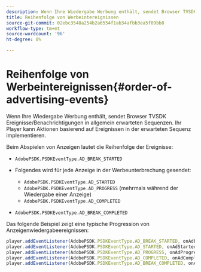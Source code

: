 ```yaml
---
description: Wenn Ihre Wiedergabe Werbung enthält, sendet Browser TVSDK Ereignisse/Benachrichtigungen in allgemein erwarteten Sequenzen. Ihr Player kann Aktionen basierend auf Ereignissen in der erwarteten Sequenz implementieren.
title: Reihenfolge von Werbeintereignissen
source-git-commit: 02ebc3548a254b2a6554f1ab34afbb3ea5f09bb8
workflow-type: tm+mt
source-wordcount: '96'
ht-degree: 0%

---
```


# Reihenfolge von Werbeintereignissen{#order-of-advertising-events}

Wenn Ihre Wiedergabe Werbung enthält, sendet Browser TVSDK Ereignisse/Benachrichtigungen in allgemein erwarteten Sequenzen. Ihr Player kann Aktionen basierend auf Ereignissen in der erwarteten Sequenz implementieren.

<!--<a id="section_69E3CCBC57BB48399799876E83908348"></a>-->

Beim Abspielen von Anzeigen lautet die Reihenfolge der Ereignisse:

* `AdobePSDK.PSDKEventType.AD_BREAK_STARTED`
* Folgendes wird für jede Anzeige in der Werbeunterbrechung gesendet:

   * `AdobePSDK.PSDKEventType.AD_STARTED`
   * `AdobePSDK.PSDKEventType.AD_PROGRESS` (mehrmals während der Wiedergabe einer Anzeige)
   * `AdobePSDK.PSDKEventType.AD_COMPLETED`

* `AdobePSDK.PSDKEventType.AD_BREAK_COMPLETED`

Das folgende Beispiel zeigt eine typische Progression von Anzeigenwiedergabeereignissen:

```js
player.addEventListener(AdobePSDK.PSDKEventType.AD_BREAK_STARTED, onAdbreakStarted); 
player.addEventListener(AdobePSDK.PSDKEventType.AD_STARTED, onAdStarted); 
player.addEventListener(AdobePSDK.PSDKEventType.AD_PROGRESS, onAdProgress); 
player.addEventListener(AdobePSDK.PSDKEventType.AD_COMPLETED, onAdCompleted); 
player.addEventListener(AdobePSDK.PSDKEventType.AD_BREAK_COMPLETED, onAdbreakCompleted);
```
